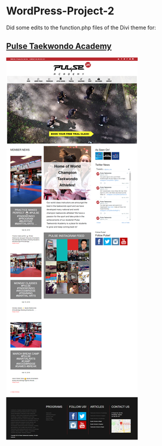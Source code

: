 # WordPress-Project-2
Did some edits to the function.php files of the Divi theme for:
## [Pulse Taekwondo Academy](http://www.pulsetaekwondo.ca/ "Pulse Taekwondo Academy WordPress Site")

![Pulse Taekwondo Academy](https://github.com/ShayRagab/WordPress-Project-2/blob/master/Pulse%20Taekwondo%20Academy.png "Pulse Taekwondo Academy's Homepage")
